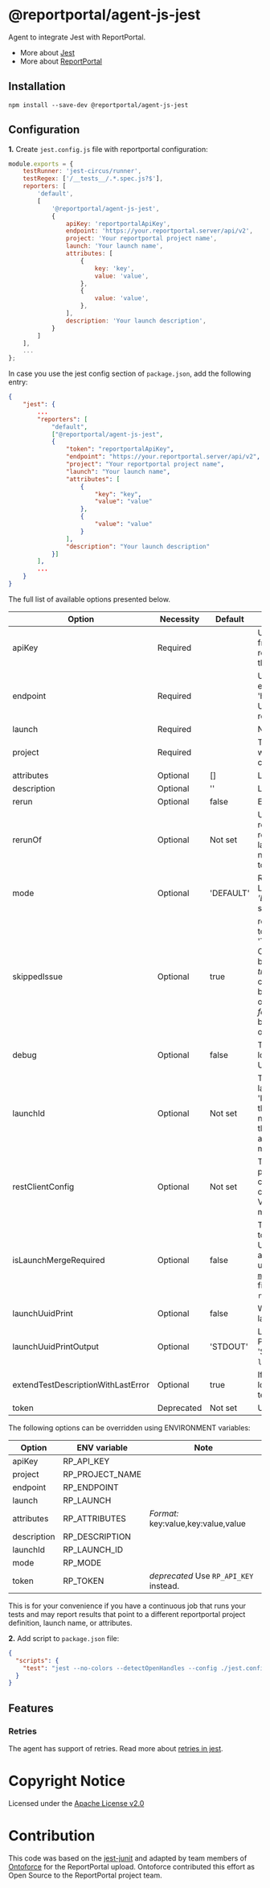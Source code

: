# @reportportal/agent-js-jest

Agent to integrate Jest with ReportPortal.
* More about [Jest](https://jestjs.io/)
* More about [ReportPortal](http://reportportal.io/)

## Installation

```shell
npm install --save-dev @reportportal/agent-js-jest
```

## Configuration

**1.** Create `jest.config.js` file with reportportal configuration:
```javascript
module.exports = {
    testRunner: 'jest-circus/runner',
    testRegex: ['/__tests__/.*.spec.js?$'],
    reporters: [
        'default',
        [
            '@reportportal/agent-js-jest',
            {
                apiKey: 'reportportalApiKey',
                endpoint: 'https://your.reportportal.server/api/v2',
                project: 'Your reportportal project name',
                launch: 'Your launch name',
                attributes: [
                    {
                        key: 'key',
                        value: 'value',
                    },
                    {
                        value: 'value',
                    },
                ],
                description: 'Your launch description',
            }
        ]
    ],
    ...
};
```

In case you use the jest config section of `package.json`, add the following entry:

```JSON
{
    "jest": {
        ...
        "reporters": [
            "default",
            ["@reportportal/agent-js-jest",
            {
                "token": "reportportalApiKey",
                "endpoint": "https://your.reportportal.server/api/v2",
                "project": "Your reportportal project name",
                "launch": "Your launch name",
                "attributes": [
                    {
                        "key": "key",
                        "value": "value"
                    },
                    {
                        "value": "value"
                    }
                ],
                "description": "Your launch description"
            }]
        ],
        ...
    }
}
```

The full list of available options presented below.

| Option                             | Necessity  | Default   | Description                                                                                                                                                                                                                                                                                                                                                                              |
|------------------------------------|------------|-----------|------------------------------------------------------------------------------------------------------------------------------------------------------------------------------------------------------------------------------------------------------------------------------------------------------------------------------------------------------------------------------------------|
| apiKey                             | Required   |           | User's reportportal token from which you want to send requests. It can be found on the profile page of this user.                                                                                                                                                                                                                                                                        |
| endpoint                           | Required   |           | URL of your server. For example 'https://server:8080/api/v2'. Use `api/v1` for synchronous reporting.                                                                                                                                                                                                                                                                                                                            |
| launch                             | Required   |           | Name of launch at creation.                                                                                                                                                                                                                                                                                                                                                              |
| project                            | Required   |           | The name of the project in which the launches will be created.                                                                                                                                                                                                                                                                                                                           |
| attributes                         | Optional   | []        | Launch attributes.                                                                                                                                                                                                                                                                                                                                                                       |
| description                        | Optional   | ''        | Launch description.                                                                                                                                                                                                                                                                                                                                                                      |
| rerun                              | Optional   | false     | Enable [rerun](https://reportportal.io/docs/dev-guides/RerunDevelopersGuide)                                                                                                                                                                                                                                                                                                             |
| rerunOf                            | Optional   | Not set   | UUID of launch you want to rerun. If not specified, reportportal will update the latest launch with the same name. Works only if `rerun` set to `true`.                                                                                                                                                                                                                                                                         |
| mode                               | Optional   | 'DEFAULT' | Results will be submitted to Launches page <br/> *'DEBUG'* - Results will be submitted to Debug page.                                                                                                                                                                                                                                                                                    |
| skippedIssue                       | Optional   | true      | reportportal provides feature to mark skipped tests as not 'To Investigate'. <br/> Option could be equal boolean values: <br/> *true* - skipped tests considered as issues and will be marked as 'To Investigate' on reportportal. <br/> *false* - skipped tests will not be marked as 'To Investigate' on application.                                                                  |
| debug                              | Optional   | false     | This flag allows seeing the logs of the client-javascript. Useful for debugging.                                                                                                                                                                                                                                                                                                         |
| launchId                           | Optional   | Not set   | The _ID_ of an already existing launch. The launch must be in 'IN_PROGRESS' status while the tests are running. Please note that if this _ID_ is provided, the launch will not be finished at the end of the run and must be finished separately.                                                                                                                                        |
| restClientConfig                   | Optional   | Not set   | The object with `agent` property for configure [http(s)](https://nodejs.org/api/https.html#https_https_request_url_options_callback) client, may contain other client options eg. [`timeout`](https://github.com/reportportal/client-javascript#timeout-30000ms-on-axios-requests). <br/> Visit [client-javascript](https://github.com/reportportal/client-javascript) for more details. |
| isLaunchMergeRequired              | Optional   | false     | This flag determines whether to create temp files with the UUIDs of started launches and allow them to be merged using [`client-javascript`'s `mergeLaunches` method](https://github.com/reportportal/client-javascript#mergelaunches). Temp file format: `rplaunch-${launch_uuid}.tmp`.                                                                                                 |
| launchUuidPrint                    | Optional   | false     | Whether to print the current launch UUID.                                                                                                                                                                                                                                                                                                                                                |
| launchUuidPrintOutput              | Optional   | 'STDOUT'  | Launch UUID printing output. Possible values: 'STDOUT', 'STDERR'. Works only if `launchUuidPrint` set to `true`.                                                                                                                                                                                                                                                                         |
| extendTestDescriptionWithLastError | Optional   | true      | If set to `true` the latest error log will be attached to the test case description.                                                                                                                                                                                                                                                                                                     |
| token                              | Deprecated | Not set   | Use `apiKey` instead.                                                                                                                                                                                                                                                                                                                                                                    |

The following options can be overridden using ENVIRONMENT variables:

| Option      | ENV variable    | Note                                   |
|-------------|-----------------|----------------------------------------|
| apiKey      | RP_API_KEY      ||
| project     | RP_PROJECT_NAME ||
| endpoint    | RP_ENDPOINT     ||
| launch      | RP_LAUNCH       |                                        |
| attributes  | RP_ATTRIBUTES   | *Format:* key:value,key:value,value    |
| description | RP_DESCRIPTION  ||
| launchId    | RP_LAUNCH_ID    |                                        |
| mode        | RP_MODE         ||
| token       | RP_TOKEN        | *deprecated* Use `RP_API_KEY` instead. |

This is for your convenience if you have a continuous job that runs your tests and may report results that point to a different reportportal project definition, launch name, or attributes.

**2.** Add script to `package.json` file:
```json
{
  "scripts": {
    "test": "jest --no-colors --detectOpenHandles --config ./jest.config.js"
  }
}
```

## Features

### Retries

The agent has support of retries.
Read more about [retries in jest](https://jestjs.io/ru/docs/jest-object#jestretrytimesnumretries-options).

# Copyright Notice

Licensed under the [Apache License v2.0](LICENSE)

# Contribution

This code was based on the [jest-junit](https://github.com/jest-community/jest-junit)
and adapted by team members of [Ontoforce](https://www.ontoforce.com) for the
ReportPortal upload. Ontoforce contributed this effort as Open Source to the
ReportPortal project team.
